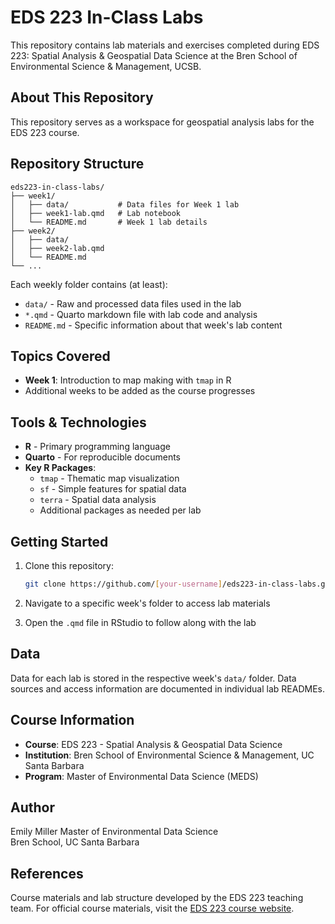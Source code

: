 # EDS 223 In-Class Labs

This repository contains lab materials and exercises completed during EDS 223: Spatial Analysis & Geospatial Data Science at the Bren School of Environmental Science & Management, UCSB.

## About This Repository

This repository serves as a workspace for geospatial analysis labs for the EDS 223 course. 

## Repository Structure

```
eds223-in-class-labs/
├── week1/
│   ├── data/           # Data files for Week 1 lab
│   ├── week1-lab.qmd   # Lab notebook
│   └── README.md       # Week 1 lab details
├── week2/
│   ├── data/
│   ├── week2-lab.qmd
│   └── README.md
└── ...
```

Each weekly folder contains (at least):
- `data/` - Raw and processed data files used in the lab
- `*.qmd` - Quarto markdown file with lab code and analysis
- `README.md` - Specific information about that week's lab content

## Topics Covered

- **Week 1**: Introduction to map making with `tmap` in R
- Additional weeks to be added as the course progresses

## Tools & Technologies

- **R** - Primary programming language
- **Quarto** - For reproducible documents
- **Key R Packages**:
  - `tmap` - Thematic map visualization
  - `sf` - Simple features for spatial data
  - `terra` - Spatial data analysis
  - Additional packages as needed per lab

## Getting Started

1. Clone this repository:
   ```bash
   git clone https://github.com/[your-username]/eds223-in-class-labs.git
   ```

2. Navigate to a specific week's folder to access lab materials

3. Open the `.qmd` file in RStudio to follow along with the lab

## Data

Data for each lab is stored in the respective week's `data/` folder. Data sources and access information are documented in individual lab READMEs.

## Course Information

- **Course**: EDS 223 - Spatial Analysis & Geospatial Data Science
- **Institution**: Bren School of Environmental Science & Management, UC Santa Barbara
- **Program**: Master of Environmental Data Science (MEDS)

## Author

Emily Miller
Master of Environmental Data Science  
Bren School, UC Santa Barbara

## References

Course materials and lab structure developed by the EDS 223 teaching team. For official course materials, visit the [EDS 223 course website](https://eds-223-geospatial.github.io/).
